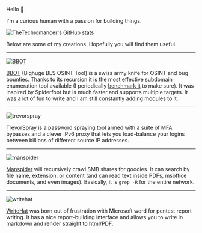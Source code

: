 Hello 👋

I'm a curious human with a passion for building things.

![TheTechromancer's GitHub stats](https://github-readme-stats.vercel.app/api?username=thetechromancer&theme=dark&show_icons=true)

Below are some of my creations. Hopefully you will find them useful.

---

[![BBOT](https://github-readme-stats.vercel.app/api/pin/?username=blacklanternsecurity&repo=bbot&theme=dark&show_icons=true)](https://github.com/blacklanternsecurity/bbot)

[BBOT](https://github.com/blacklanternsecurity/bbot) (Bighuge BLS OSINT Tool) is a swiss army knife for OSINT and bug bounties. Thanks to its recursion it is the most effective subdomain enumeration tool available (I periodically [benchmark it](https://blog.blacklanternsecurity.com/p/subdomain-enumeration-tool-face-off-4e5) to make sure). It was inspired by Spiderfoot but is much faster and supports multiple targets. It was a lot of fun to write and I am still constantly adding modules to it.

---

![trevorspray](https://github-readme-stats.vercel.app/api/pin/?username=blacklanternsecurity&repo=trevorspray&theme=dark&show_icons=true)

[TrevorSpray](https://github.com/blacklanternsecurity/trevorspray) is a password spraying tool armed with a suite of MFA bypasses and a clever IPv6 proxy that lets you load-balance your logins between billions of different source IP addresses.

---

![manspider](https://github-readme-stats.vercel.app/api/pin/?username=blacklanternsecurity&repo=manspider&theme=dark&show_icons=true)

[Manspider](https://github.com/blacklanternsecurity/manspider) will recursively crawl SMB shares for goodies. It can search by file name, extension, or content (and can read text inside PDFs, msoffice documents, and even images). Basically, it is `grep -R` for the entire network.

---

![writehat](https://github-readme-stats.vercel.app/api/pin/?username=blacklanternsecurity&repo=writehat&theme=dark&show_icons=true)

[WriteHat](https://github.com/blacklanternsecurity/writehat) was born out of frustration with Microsoft word for pentest report writing. It has a nice report-building interface and allows you to write in markdown and render straight to html/PDF. 



